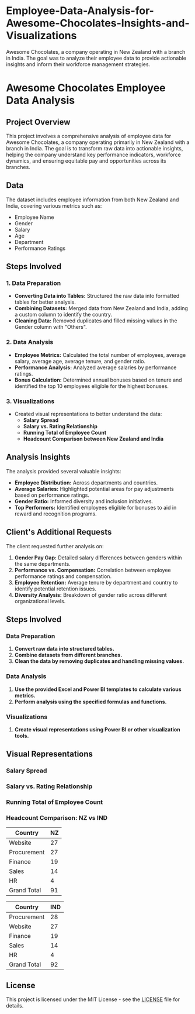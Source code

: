 # Employee-Data-Analysis-for-Awesome-Chocolates-Insights-and-Visualizations
Awesome Chocolates, a company operating in New Zealand with a branch in India. The goal was to analyze their employee data to provide actionable insights and inform their workforce management strategies.
# Awesome Chocolates Employee Data Analysis

## Project Overview

This project involves a comprehensive analysis of employee data for Awesome Chocolates, a company operating primarily in New Zealand with a branch in India. The goal is to transform raw data into actionable insights, helping the company understand key performance indicators, workforce dynamics, and ensuring equitable pay and opportunities across its branches.

## Data

The dataset includes employee information from both New Zealand and India, covering various metrics such as:

- Employee Name
- Gender
- Salary
- Age
- Department
- Performance Ratings

## Steps Involved

### 1. Data Preparation
- **Converting Data into Tables:** Structured the raw data into formatted tables for better analysis.
- **Combining Datasets:** Merged data from New Zealand and India, adding a custom column to identify the country.
- **Cleaning Data:** Removed duplicates and filled missing values in the Gender column with "Others".

### 2. Data Analysis
- **Employee Metrics:** Calculated the total number of employees, average salary, average age, average tenure, and gender ratio.
- **Performance Analysis:** Analyzed average salaries by performance ratings.
- **Bonus Calculation:** Determined annual bonuses based on tenure and identified the top 10 employees eligible for the highest bonuses.

### 3. Visualizations
- Created visual representations to better understand the data:
  - **Salary Spread**
  - **Salary vs. Rating Relationship**
  - **Running Total of Employee Count**
  - **Headcount Comparison between New Zealand and India**

## Analysis Insights

The analysis provided several valuable insights:
- **Employee Distribution:** Across departments and countries.
- **Average Salaries:** Highlighted potential areas for pay adjustments based on performance ratings.
- **Gender Ratio:** Informed diversity and inclusion initiatives.
- **Top Performers:** Identified employees eligible for bonuses to aid in reward and recognition programs.

## Client's Additional Requests

The client requested further analysis on:
1. **Gender Pay Gap:** Detailed salary differences between genders within the same departments.
2. **Performance vs. Compensation:** Correlation between employee performance ratings and compensation.
3. **Employee Retention:** Average tenure by department and country to identify potential retention issues.
4. **Diversity Analysis:** Breakdown of gender ratio across different organizational levels.


## Steps Involved

### Data Preparation

1. **Convert raw data into structured tables.**
2. **Combine datasets from different branches.**
3. **Clean the data by removing duplicates and handling missing values.**

### Data Analysis

1. **Use the provided Excel and Power BI templates to calculate various metrics.**
2. **Perform analysis using the specified formulas and functions.**

### Visualizations

1. **Create visual representations using Power BI or other visualization tools.**

## Visual Representations

### Salary Spread

### Salary vs. Rating Relationship

### Running Total of Employee Count

### Headcount Comparison: NZ vs IND

| Country   | NZ                  |
|-----------|---------------------|
| Website   | 27                  |
| Procurement | 27                |
| Finance   | 19                  |
| Sales     | 14                  |
| HR        | 4                   |
| Grand Total | 91                |

| Country   | IND                 |
|-----------|---------------------|
| Procurement | 28                |
| Website   | 27                  |
| Finance   | 19                  |
| Sales     | 14                  |
| HR        | 4                   |
| Grand Total | 92                |

## License

This project is licensed under the MIT License - see the [LICENSE](LICENSE) file for details.
